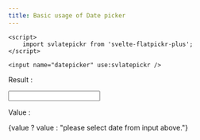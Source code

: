 ```yaml
---
title: Basic usage of Date picker
---
```


<script>
    import svlatepickr from '$lib';
     let value = $state();
</script>

```svelte title=".svelte"
<script>
	import svlatepickr from 'svelte-flatpickr-plus';
</script>

<input name="datepicker" use:svlatepickr />
```

Result :

<input name="datepicker" use:svlatepickr bind:value/>

Value :

{value ? value : "please select date from input above."}
